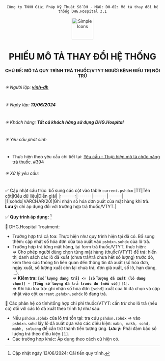 <div align="center">

`Công ty TNHH Giải Pháp Kỹ Thuật Số DH - Mẫu: DH-02: Mô tả thay đổi hệ thống DHG.Hospital 3.1`

</div>
<div align="center">
  <img src="https://raw.githubusercontent.com/dh-hos/dhg.hospitalprinter/main/Deploy_Tools/Logo.ico" alt="Simple Icons" width=70>
  <h1>PHIẾU MÔ TẢ THAY ĐỔI HỆ THỐNG</h1>  
</div>
<div align="center">

#### CHỦ ĐỀ: MÔ TẢ QUY TRÌNH TRẢ THUỐC/VTYT NGƯỜI BỆNH ĐIỀU TRỊ NỘI TRÚ
</div>

###### :eight_spoked_asterisk: Người lập: [**vinh-dh**](https://github.com/vinh-dh)
###### :eight_spoked_asterisk: Ngày lập: **13/06/2024**
###### :eight_spoked_asterisk: Khách hàng: **Tất cả khách hàng sử dụng DHG.Hospital**
###### :eight_spoked_asterisk: Yêu cầu phát sinh

- Thực hiện theo yêu cầu chi tiết tại: [Yêu cầu - Thực hiện mô tả chức năng trả thuốc.  #394](https://github.com/dh-hos/To_Lap_Trinh/issues/394)

###### :eight_spoked_asterisk: Xử lý yêu cầu:

:white_check_mark: Cập nhật cấu trúc: bổ sung các cột vào table `current.pshdxn`
|TT|Tên cột|Kiểu dữ liệu|Diễn giải|
|:-------:|-------|-------|-------|
|1|sohdx|VARCHAR(20)|Ghi nhận số hóa đơn xuất của mặt hàng khi trả.<br/>**Lưu ý**: chỉ áp dụng đối với trường hợp trả thuốc/VTYT.|

:white_check_mark: **Quy trình áp dụng:** [^2024-06-13]

:blue_book: DHG.Hospital Treatment: 
- Trường hợp trả cả toa: Thực hiện như quy trình hiện tại đã có. Bổ sung thêm: cập nhật số hóa đơn của toa xuất vào `pshdxn.sohdx` của lô trả.
- Trường hợp trả từng mặt hàng, tại form trả thuốc/VTYT, thực hiện:<br/>
⇒ Cho phép người dùng chọn từng mặt hàng (thuốc/VTYT) để trả: hiển thị danh sách các lô đã xuất (chưa trả/trả chưa hết số lượng) trước đó, kèm theo các thông tin liên quan đến thông tin đã xuất (số hóa đơn, ngày xuất, số lượng xuất còn lại chưa trả,  đơn giá xuất, số lô, hạn dùng, ...). <br/>
⇒  **Kiểm tra: `[số lượng đang trả] <= [số lượng đã xuất (lô đang chọn)] - [Tổng số lượng đã trả trước đó (nếu có)]`** `[1]`.<br/>
⇒ Khi lưu toa trả: ghi nhận số hóa đơn `[sohd]` xuất của lô đã chọn và cập nhật vào cột `current.pshdxn.sohdx` lô đang trả.

:blue_book: Các phân hệ có tính/tổng hợp chi phí thuốc/VTYT: cấn trừ cho lô trả (nếu có) đối với các lô đã xuất theo trình tự như sau: 

- Nếu `pshdxn.sohdx` của lô trả tồn tại: tra cứu `pshdxn.sohdx` ⇒ vào `pshdxn.sohd` lấy  lô đã xuất dựa vào các điều kiện: `mabn, makh, sohd, mahh, soluong` để cấn trừ thành tiền tương ứng. **Lưu ý:** Phải đảm bảo số lượng trả theo điều kiện `[1]`.
- Các trường hợp khác: Áp dụng theo cách cũ hiện có.

[^2024-06-13]: Cập nhật ngày 13/06/2024: Cải tiến quy trình.
